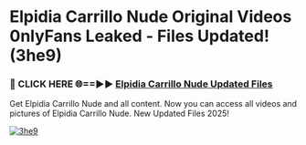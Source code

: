 # Elpidia Carrillo Nude Original Videos 0nlyFans Leaked - Files Updated! (3he9)

<h3>🔴 CLICK HERE 🌐==►► <a href="https://tinyurl.com/52m3yx9h" rel="nofollow">Elpidia Carrillo Nude Updated Files</a></h3>

Get Elpidia Carrillo Nude and all content. Now you can access all videos and pictures of Elpidia Carrillo Nude. New Updated Files 2025!

[![3he9](https://i.imgur.com/TnHtlc8.gif)](https://tinyurl.com/52m3yx9h)
